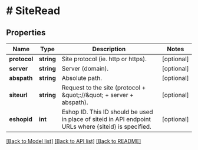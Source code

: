 # # SiteRead

## Properties

Name | Type | Description | Notes
------------ | ------------- | ------------- | -------------
**protocol** | **string** | Site protocol (ie. http or https). | [optional]
**server** | **string** | Server (domain). | [optional]
**abspath** | **string** | Absolute path. | [optional]
**siteurl** | **string** | Request to the site (protocol + \&quot;://\&quot; + server + abspath). | [optional]
**eshopid** | **int** | Eshop ID. This ID should be used in place of siteid in API endpoint URLs where {siteid} is specified. | [optional]

[[Back to Model list]](../../README.md#models) [[Back to API list]](../../README.md#endpoints) [[Back to README]](../../README.md)

